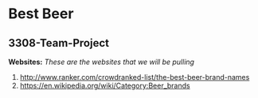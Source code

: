 # Best Beer
## 3308-Team-Project

**Websites:**
*These are the websites that we will be pulling*
  1. http://www.ranker.com/crowdranked-list/the-best-beer-brand-names
  2. https://en.wikipedia.org/wiki/Category:Beer_brands
  

